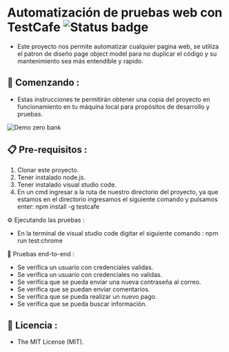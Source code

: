 # Automatización de pruebas web con TestCafe ![Status badge](https://img.shields.io/badge/status%20-finished-green)

* Este proyecto nos permite automatizar cualquier pagina web, se utiliza el patron de diseño page object model para no duplicar el código y su mantenimiento sea más entendible y rapido.

## 🚀 Comenzando :

* Estas instrucciones te permitirán obtener una copia del proyecto en funcionamiento en tu máquina local para propósitos de desarrollo y pruebas.

![Demo zero bank](http://g.recordit.co/Uof99Ferih.gif)


## 📋 Pre-requisitos :

1. Clonar este proyecto.
2. Tener instalado node.js.
3. Tener instalado visual studio code.
4. En un cmd ingresar a la ruta de nuestro directorio del proyecto, ya que estamos en el directorio ingresamos el siguiente comando y pulsamos enter:  npm install -g testcafe


⚙ Ejecutando las pruebas :

* En la terminal de visual studio code digitar el siguiente comando : npm run test:chrome


🔩 Pruebas end-to-end :

* Se verifica un usuario con credenciales validas.
* Se verifica un usuario con credenciales no validas.
* Se verifica que se pueda enviar una nueva contraseña al correo.
* Se verifica que se puedan enviar comentarios.
* Se verifica que  se pueda realizar un nuevo pago.
* Se verifica que se pueda buscar información.


## 📜 Licencia :

* The MIT License (MIT).


